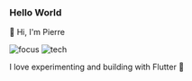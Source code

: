 ### Hello World
👋 Hi, I'm Pierre

![focus](https://img.shields.io/badge/focus-mobile_dev-brightgreen)
![tech](https://img.shields.io/badge/tech-flutter-blue)

I love experimenting and building with Flutter 🩵

<!---
pierrecorbay/pierrecorbay is a ✨ special ✨ repository because its `README.md` (this file) appears on your GitHub profile.
You can click the Preview link to take a look at your changes.
--->
